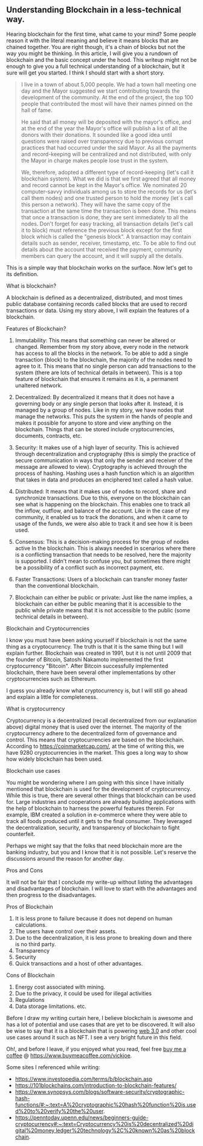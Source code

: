 ## Understanding Blockchain in a less-technical way.

Hearing blockchain for the first time, what came to your mind? Some people reason it with the literal meaning and believe it means blocks that are chained together. You are right though, it's a chain of blocks but not the way you might be thinking. In this article, I will give you a rundown of blockchain and the basic concept under the hood. This writeup might not be enough to give you a full technical understanding of a blockchain, but it sure will get you started. I think I should start with a short story. 

> I live in a town of about 5,000 people. We had a town hall meeting one day and the Mayor suggested we start contributing towards the development of the community. At the end of the project, the top 100 people that contributed the most will have their names pinned on the hall of fame. 
> 
> He said that all money will be deposited with the mayor's office, and at the end of the year the Mayor's office will publish a list of all the donors with their donations. It sounded like a good idea until questions were raised over transparency due to previous corrupt practices that had occurred under the said Mayor. As all the payments and record-keeping will be centralized and not distributed, with only the Mayor in charge makes people lose trust in the system. 
>
> We, therefore, adopted a different type of record-keeping (let's call it blockchain system). What we did is that we first agreed that all money and record cannot be kept in the Mayor's office. We nominated 20 computer-savvy individuals among us to store the records for us (let's call them nodes) and one trusted person to hold the money (let´s call this person a network). They will have the same copy of the transaction at the same time the transaction is been done. This means that once a transaction is done, they are sent immediately to all the nodes. Don't forget for easy tracking, all transaction details (let's call it to block) must reference the previous block except for the first block which is called the "genesis block". A transaction may contain details such as sender, receiver, timestamp, etc. To be able to find out details about the account that received the payment, community members can query the account, and it will supply all the details. 

This is a simple way that blockchain works on the surface. Now let's get to its definition. 

What is blockchain?

A blockchain is defined as a decentralized, distributed, and most times public database containing records called blocks that are used to record transactions or data. Using my story above, I will explain the features of a blockchain. 

Features of Blockchain?

1. Immutability: This means that something can never be altered or changed. Remember from my story above, every node in the network has access to all the blocks in the network. To be able to add a single transaction (block) to the blockchain, the majority of the nodes need to agree to it. This means that no single person can add transactions to the system (there are lots of technical details in between). This is a top feature of blockchain that ensures it remains as it is, a permanent unaltered network. 

2. Decentralized: By decentralized it means that it does not have a governing body or any single person that looks after it. Instead, it is managed by a group of nodes. Like in my story, we have nodes that manage the networks. This puts the system in the hands of people and makes it possible for anyone to store and view anything on the blockchain. Things that can be stored include cryptocurrencies, documents, contracts, etc. 

3. Security: It makes use of a high layer of security. This is achieved through decentralization and cryptography (this is simply the practice of secure communication in ways that only the sender and receiver of the message are allowed to view). Cryptography is achieved through the process of hashing. Hashing uses a hash function which is an algorithm that takes in data and produces an enciphered text called a hash value. 

4. Distributed: It means that it makes use of nodes to record, share and synchronize transactions. Due to this, everyone on the blockchain can see what is happening on the blockchain. This enables one to track all the inflow, outflow, and balance of the account. Like in the case of my community, it enabled us to track the donations, and when it came to usage of the funds, we were also able to track it and see how it is been used. 

5. Consensus: This is a decision-making process for the group of nodes active In the blockchain. This is always needed in scenarios where there is a conflicting transaction that needs to be resolved, here the majority is supported. I didn't mean to confuse you, but sometimes there might be a possibility of a conflict such as incorrect payment, etc. 

6. Faster Transactions: Users of a blockchain can transfer money faster than the conventional blockchain. 

7. Blockchain can either be public or private: Just like the name implies, a blockchain can either be public meaning that it is accessible to the public while private means that it is not accessible to the public (some technical details in between). 

Blockchain and Cryptocurrencies 

I know you must have been asking yourself if blockchain is not the same thing as a cryptocurrency. The truth is that it is the same thing but I will explain further. Blockchain was created in 1991, but it is not until 2009 that the founder of Bitcoin, Satoshi Nakamoto implemented the first cryptocurrency "Bitcoin". After Bitcoin successfully implemented blockchain, there have been several other implementations by other cryptocurrencies such as Ethereum. 

I guess you already know what cryptocurrency is, but I will still go ahead and explain a little for completeness. 

What is cryptocurrency

Cryptocurrency is a decentralized (recall decentralized from our explanation above) digital money that is used over the internet. The majority of the cryptocurrency adhere to the decentralized form of governance and control. This means that cryptocurrencies are based on the blockchain. According to https://coinmarketcap.com/, at the time of writing this, we have 9280 cryptocurrencies in the market. This goes a long way to show how widely blockchain has been used. 

Blockchain use cases 

You might be wondering where I am going with this since I have initially mentioned that blockchain is used for the development of cryptocurrency. While this is true, there are several other things that blockchain can be used for. Large industries and cooperations are already building applications with the help of blockchain to harness the powerful features therein.  For example, IBM created a solution in e-commerce where they were able to track all foods produced until it gets to the final consumer. They leveraged the decentralization, security, and transparency of blockchain to fight counterfeit. 

Perhaps we might say that the folks that need blockchain more are the banking industry, but you and I know that it is not possible. Let's reserve the discussions around the reason for another day. 

Pros and Cons 

It will not be fair that I conclude my write-up without listing the advantages and disadvantages of blockchain. I will love to start with the advantages and then progress to the disadvantages. 

Pros of Blockchain

1. It is less prone to failure because it does not depend on human calculations. 
2. The users have control over their assets.
3.  Due to the decentralization, it is less prone to breaking down and there is no third party. 
4. Transparency
5. Security
6. Quick transactions
and a host of other advantages. 


Cons of Blockchain

1. Energy cost associated with mining. 
2. Due to the privacy, it could be used for illegal activities
3. Regulations 
4. Data storage limitations. etc. 

Before I draw my writing curtain here, I believe blockchain is awesome and has a lot of potential and use cases that are yet to be discovered. It will also be wise to say that it is a blockchain that is powering [web 3.0](https://vickjoe.tech/understanding-web-3-in-a-non-technical-way) and other cool use cases around it such as NFT. I see a very bright future in this field. 



Oh!, and before I leave, if you enjoyed what you read, feel free [buy me a coffee](https://www.buymeacoffee.com/vickjoe) @ https://www.buymeacoffee.com/vickjoe.



Some sites I referenced while writing:

- https://www.investopedia.com/terms/b/blockchain.asp
- https://101blockchains.com/introduction-to-blockchain-features/
- https://www.synopsys.com/blogs/software-security/cryptographic-hash-functions/#:~:text=A%20cryptographic%20hash%20function%20is,used%20to%20verify%20the%20user.
- https://penntoday.upenn.edu/news/beginners-guide-cryptocurrency#:~:text=Cryptocurrency%20is%20decentralized%20digital%20money,ledger%20technology%2C%20known%20as%20blockchain.
